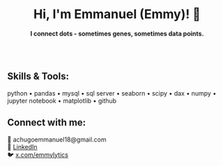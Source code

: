 <div align="center">
  <h1>Hi, I'm Emmanuel (Emmy)! 👋</h1>
  <p><b>I connect dots - sometimes genes, sometimes data points.</b></p>
</div>


<br><br>


<h2>Skills & Tools:</h2>
<p>
python • pandas • mysql • sql server • seaborn • scipy • dax • numpy • jupyter notebook • matplotlib • github
</p>

<h2>Connect with me:</h2>
<p>
📧 achugoemmanuel18@gmail.com<br>
💼 <a href="https://www.linkedin.com/in/emmanuel-achugo/">LinkedIn</a><br>
🐦 <a href="https://x.com/emmylytics">x.com/emmylytics</a>
</p>
